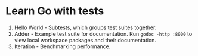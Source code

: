 # Learn Go with tests

1. Hello World - Subtests, which groups test suites together.
2. Adder - Example test suite for documentation. Run `godoc -http :8000` to view local workspace packages and their documentation.
3. Iteration - Benchmarking performance.
